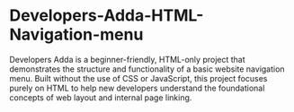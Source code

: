 # Developers-Adda-HTML-Navigation-menu
Developers Adda is a beginner-friendly, HTML-only project that demonstrates the structure and functionality of a basic website navigation menu. Built without the use of CSS or JavaScript, this project focuses purely on HTML to help new developers understand the foundational concepts of web layout and internal page linking. 
